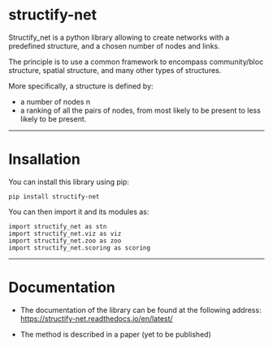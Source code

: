 # structify-net
Structify_net is a python library allowing to create networks with a predefined structure, and a chosen number of nodes and links.

The principle is to use a common framework to encompass community/bloc structure, spatial structure, and many other types of structures.

More specifically, a structure is defined by:

* a number of nodes n
* a ranking of all the pairs of nodes, from most likely to be present to less likely to be present.


-----
# Insallation
You can install this library using pip:

```
pip install structify-net
```

You can then import it and its modules as:

```
import structify_net as stn
import structify_net.viz as viz
import structify_net.zoo as zoo
import structify_net.scoring as scoring
```

----

# Documentation
* The documentation of the library can be found at the following address: https://structify-net.readthedocs.io/en/latest/

* The method is described in a paper (yet to be published)